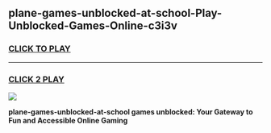 
## plane-games-unblocked-at-school-Play-Unblocked-Games-Online-c3i3v
<h3>
<a href="https://premium76.site?title=plane-games-unblocked-at-school&ref=24A">CLICK TO PLAY</a></h3>
<hr>

<h3>
<a href="https://premium76.site?title=plane-games-unblocked-at-school&ref=24A">CLICK 2 PLAY</a>
  
</h3>

<a href="https://premium76.site?title=plane-games-unblocked-at-school&ref=24A"><img src="https://clearcache.store/games.png"></a>


**plane-games-unblocked-at-school games unblocked: Your Gateway to Fun and Accessible Online Gaming**
